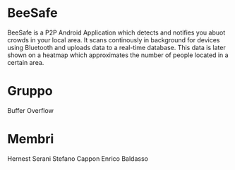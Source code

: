 # BeeSafe
BeeSafe is a P2P Android Application which detects and notifies you abuot crowds in your local area. It scans continously in background for devices using Bluetooth and uploads data to a real-time database. This data is later shown on a heatmap which approximates the number of people located in a certain area.
# Gruppo 
Buffer Overflow
# Membri
Hernest Serani
Stefano Cappon
Enrico Baldasso